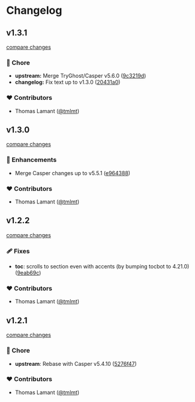 # Changelog

## v1.3.1

[compare changes](https://github.com/tmlmt/fantome/compare/v1.3.0...v1.3.1)

### 🏡 Chore

- **upstream:** Merge TryGhost/Casper v5.6.0 ([9c3219d](https://github.com/tmlmt/fantome/commit/9c3219d))
- **changelog:** Fix text up to v1.3.0 ([20431a0](https://github.com/tmlmt/fantome/commit/20431a0))

### ❤️  Contributors

- Thomas Lamant ([@tmlmt](http://github.com/tmlmt))

## v1.3.0

[compare changes](https://github.com/tmlmt/fantome/compare/v1.2.2...v1.3.0)

### 🚀 Enhancements

- Merge Casper changes up to v5.5.1 ([e964388](https://github.com/tmlmt/fantome/commit/e964388))

### ❤️ Contributors

- Thomas Lamant ([@tmlmt](http://github.com/tmlmt))

## v1.2.2

[compare changes](https://github.com/tmlmt/fantome/compare/v1.2.0...v1.2.2)

### 🩹 Fixes

- **toc**: scrolls to section even with accents (by bumping tocbot to 4.21.0) ([9eab69c](https://github.com/tmlmt/fantome/commit/9eab69c))

### ❤️ Contributors

- Thomas Lamant ([@tmlmt](http://github.com/tmlmt))

## v1.2.1

[compare changes](https://github.com/tmlmt/fantome/compare/v1.2.0...v1.2.1)

### 🏡 Chore

- **upstream**: Rebase with Casper v5.4.10 ([5276f47](https://github.com/tmlmt/fantome/commit/5276f47))

### ❤️ Contributors

- Thomas Lamant ([@tmlmt](http://github.com/tmlmt))
